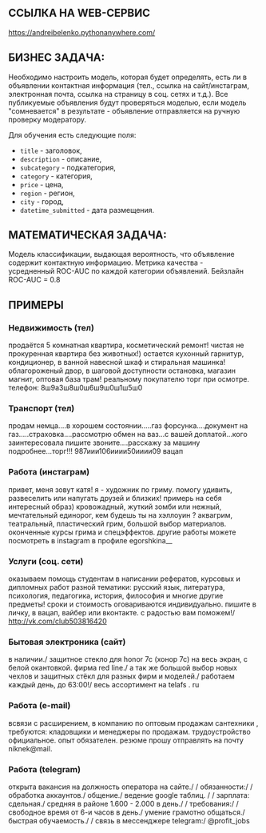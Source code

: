 ## ССЫЛКА НА WEB-СЕРВИС
https://andreibelenko.pythonanywhere.com/

## БИЗНЕС ЗАДАЧА:
Необходимо настроить модель, которая будет определять, есть ли в объявлении контактная информация (тел., ссылка на сайт/инстаграм, электронная почта, ссылка на страницу в соц. сетях и т.д.). Все публикуемые объявления будут проверяться моделью, если модель "сомневается" в результате - объявление отправляется на ручную проверку модератору.

Для обучения есть следующие поля:
* `title` - заголовок,
* `description` - описание,
* `subcategory` - подкатегория,
* `category` - категория,
* `price` - цена,
* `region` - регион,
* `city` - город,
* `datetime_submitted` - дата размещения.

## МАТЕМАТИЧЕСКАЯ ЗАДАЧА:
Модель классификации, выдающая вероятность, что объявление содержит контактную информацию. Метрика качества - усредненный ROC-AUC по каждой категории объявлений.
Бейзлайн ROC-AUC = 0.8

## ПРИМЕРЫ
### Недвижимость (тел)
продаётся 5 комнатная квартира, косметический ремонт! чистая не прокуренная квартира без животных!) остается кухонный гарнитур, кондиционер, в ванной навесной шкаф и стиральная машинка! облагороженый двор, в шаговой доступности остановка, магазин магнит, оптовая база трам! реальному покупателю торг при осмотре. телефон: 8ш9а3ш8ш0ш6ш9ш0ш1ш5ш0


### Транспорт (тел)
продам немца....в хорошем состоянии.....газ форсунка....документ на газ.....страховка....рассмотрю обмен на ваз...с вашей доплатой...кого заинтересовала пишите звоните....расскажу за машину подробнее...торг!!! 987иии106ииии50ииии09 вацап


### Работа (инстаграм)
привет, меня зовут катя! я - художник по гриму. помогу удивить, развеселить или напугать друзей и близких! примерь на себя интересный образ) кровожадный, жуткий зомби или нежный, мечтательный единорог, кем будешь ты на хэллоуин ? аквагрим, театральный, пластический грим, большой выбор материалов. оконченные курсы грима и спецэффектов. другие работы можете посмотреть в instagram в профиле egorshkina__

### Услуги (соц. сети)
оказываем помощь студентам в написании рефератов, курсовых и дипломных работ разной тематики: русский язык, литература, психология, педагогика, история, философия и многие другие предметы! сроки и стоимость оговариваются индивидуально. пишите в личку, в вацап, вайбер или вконтакте. с радостью вам поможем!/ http://vk.com/club503816420


### Бытовая электроника (сайт)
в наличии./ защитное стекло для honor 7c (хонор 7с) на весь экран, с белой окантовкой. фирма red line./ а так же большой выбор новых чехлов и защитных стёкл для разных фирм и моделей./ работаем каждый день, до 63:00!/ весь ассортимент на telafs . ru

### Работа (e-mail)
всвязи с расширением, в компанию по оптовым продажам сантехники , требуются: кладовщики и менеджеры по продажам. трудоустройство официальное. опыт обязателен. резюме прошу отправлять на почту niknek@mail.

### Работа (telegram)
открыта вакансия на должность оператора на сайте./ / обязанности:/ / обработка аккаунтов./ общение./ ведение google таблиц. / / зарплата: сдельная./ средняя в районе 1.600 - 2.000 в день./ / требования:/ / свободное время от 6-и часов в день./ умение грамотно общаться./ быстрая обучаемость./ / связь в мессенджере telegram:/ @profit_jobs
